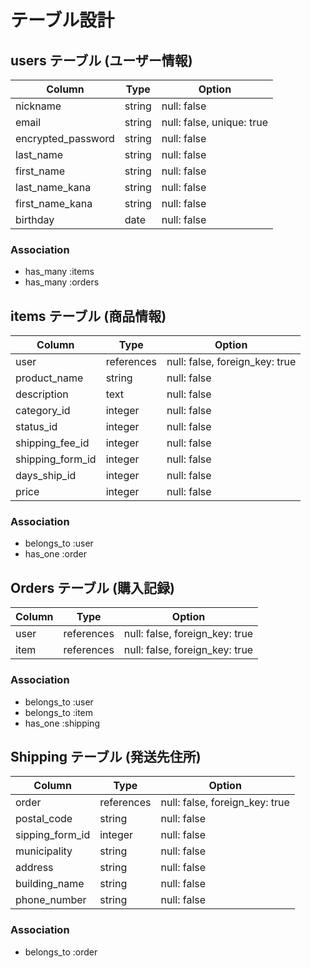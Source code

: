 # テーブル設計

## users テーブル  (ユーザー情報)

| Column             | Type     | Option                     |
| ------------------ | -------- | -------------------------- |
| nickname           | string   | null: false                |
| email              | string   | null: false, unique: true  |
| encrypted_password | string   | null: false                |
| last_name          | string   | null: false                |
| first_name         | string   | null: false                |
| last_name_kana     | string   | null: false                |
| first_name_kana    | string   | null: false                |
| birthday           | date     | null: false                |
### Association
- has_many :items
- has_many :orders

## items テーブル  (商品情報)

| Column           | Type       | Option              |
| ---------------- | ---------- | ------------------- |
| user             | references | null: false, foreign_key: true |
| product_name     | string     | null: false         |
| description      | text       | null: false         |
| category_id      | integer    | null: false         |
| status_id        | integer    | null: false         |
| shipping_fee_id  | integer    | null: false         |
| shipping_form_id | integer    | null: false         |
| days_ship_id     | integer    | null: false         |
| price            | integer    | null: false         |

### Association
- belongs_to :user
- has_one :order

## Orders テーブル  (購入記録)

| Column          | Type       | Option                        |
| --------------- | ---------- | ------------------------------|
| user            | references | null: false, foreign_key: true |
| item            | references | null: false, foreign_key: true |

### Association
- belongs_to :user
- belongs_to :item
- has_one :shipping

## Shipping テーブル  (発送先住所)

| Column          | Type       | Option                         |
| --------------- | ---------- | ------------------------------ |
| order           | references | null: false, foreign_key: true |
| postal_code     | string     | null: false                    |
| sipping_form_id | integer    | null: false                    |
| municipality    | string     | null: false                    |
| address         | string     | null: false                    |
| building_name   | string     | null: false                    |
| phone_number    | string     | null: false                    |

### Association
- belongs_to :order


